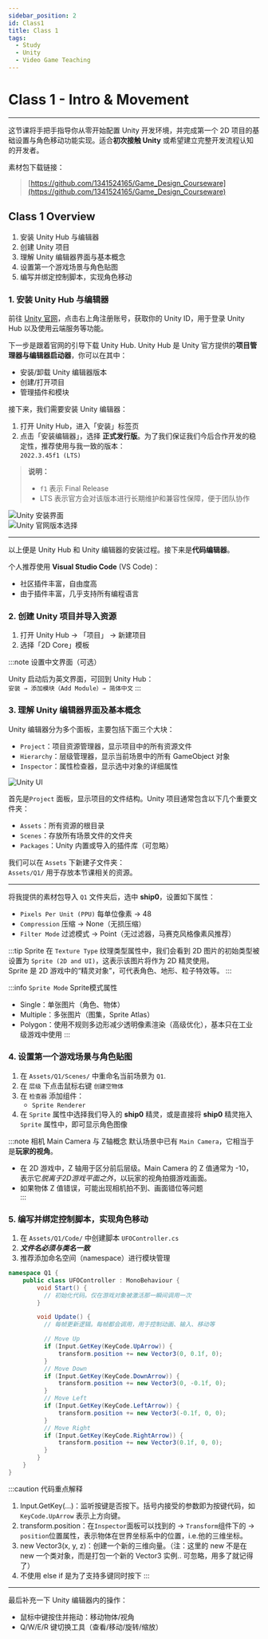 ```yaml
---
sidebar_position: 2
id: Class1
title: Class 1
tags:
  - Study
  - Unity
  - Video Game Teaching
---
```


# Class 1 - Intro & Movement

<!-- <video width="960" height="540" controls>
  <source src="https://pub-25034b877a7f48ba91623467da545f22.r2.dev/01_Intro%26Movement.mp4" />
</video> -->


---

这节课将手把手指导你从零开始配置 Unity 开发环境，并完成第一个 2D 项目的基础设置与角色移动功能实现。适合**初次接触 Unity** 或希望建立完整开发流程认知的开发者。

素材包下载链接：
> [https://github.com/1341524165/Game_Design_Courseware](https://github.com/1341524165/Game_Design_Courseware)

## Class 1 Overview

1. 安装 Unity Hub 与编辑器  
2. 创建 Unity 项目  
3. 理解 Unity 编辑器界面与基本概念  
4. 设置第一个游戏场景与角色贴图  
5. 编写并绑定控制脚本，实现角色移动  

### 1. 安装 Unity Hub 与编辑器  

前往 [Unity 官网](https://unity.com/)，点击右上角注册账号，获取你的 Unity ID，用于登录 Unity Hub 以及使用云端服务等功能。

下一步是跟着官网的引导下载 Unity Hub. Unity Hub 是 Unity 官方提供的**项目管理器与编辑器启动器**，你可以在其中：  
- 安装/卸载 Unity 编辑器版本  
- 创建/打开项目  
- 管理插件和模块  

接下来，我们需要安装 Unity 编辑器：  
1. 打开 Unity Hub，进入「安装」标签页  
2. 点击「安装编辑器」，选择 **正式发行版**。为了我们保证我们今后合作开发的稳定性，推荐使用与我一致的版本：  
   `2022.3.45f1 (LTS)`

> **说明：**  
> - `f1` 表示 Final Release  
> - LTS 表示官方会对该版本进行长期维护和兼容性保障，便于团队协作

![Unity 安装界面](https://jcqn.oss-cn-beijing.aliyuncs.com/game_design_courseware/01_image/unity_install_1.png)  
![Unity 官网版本选择](https://jcqn.oss-cn-beijing.aliyuncs.com/game_design_courseware/01_image/unity_install_2.png)

---

以上便是 Unity Hub 和 Unity 编辑器的安装过程。接下来是**代码编辑器**。

个人推荐使用 **Visual Studio Code** (VS Code)：  
- 社区插件丰富，自由度高  
- 由于插件丰富，几乎支持所有编程语言

### 2. 创建 Unity 项目并导入资源

1. 打开 Unity Hub → 「项目」 → 新建项目  
2. 选择「2D Core」模板

:::note 设置中文界面（可选）

Unity 启动后为英文界面，可回到 Unity Hub：  
`安装 → 添加模块（Add Module）→ 简体中文`
:::

### 3. 理解 Unity 编辑器界面及基本概念

Unity 编辑器分为多个面板，主要包括下面三个大块：
- `Project`：项目资源管理器，显示项目中的所有资源文件
- `Hierarchy`：层级管理器，显示当前场景中的所有 GameObject 对象
- `Inspector`：属性检查器，显示选中对象的详细属性

![Unity UI](https://jcqn.oss-cn-beijing.aliyuncs.com/game_design_courseware/01_image/UI_intro.png)

首先是`Project` 面板，显示项目的文件结构。Unity 项目通常包含以下几个重要文件夹：
- `Assets`：所有资源的根目录  
- `Scenes`：存放所有场景文件的文件夹  
- `Packages`：Unity 内置或导入的插件库（可忽略）  

我们可以在 `Assets` 下新建子文件夹：  
`Assets/Q1/` 用于存放本节课相关的资源。

---

将我提供的素材包导入 `Q1` 文件夹后，选中 **ship0**，设置如下属性：  
- `Pixels Per Unit (PPU)` 每单位像素 → 48  
- `Compression` 压缩 → None（无损压缩）  
- `Filter Mode` 过滤模式 → Point（无过滤器，马赛克风格像素风推荐）  

:::tip Sprite
在 `Texture Type` 纹理类型属性中，我们会看到 2D 图片的初始类型被设置为 `Sprite (2D and UI)`，这表示该图片将作为 2D 精灵使用。  
Sprite 是 2D 游戏中的“精灵对象”，可代表角色、地形、粒子特效等。
:::

:::info `Sprite Mode` Sprite模式属性
- Single：单张图片（角色、物体）
- Multiple：多张图片（图集，Sprite Atlas）
- Polygon：使用不规则多边形减少透明像素渲染（高级优化），基本只在工业级游戏中使用
:::


### 4. 设置第一个游戏场景与角色贴图  

1. 在 `Assets/Q1/Scenes/` 中重命名当前场景为 `Q1`.
2. 在 `层级` 下点击鼠标右键 `创建空物体`
3. 在 `检查器` 添加组件：  
   - `Sprite Renderer`  
4. 在 `Sprite` 属性中选择我们导入的 **ship0** 精灵，或是直接将 **ship0** 精灵拖入 `Sprite` 属性中，即可显示角色图像

:::note 相机 Main Camera 与 Z轴概念
默认场景中已有 `Main Camera`，它相当于是**玩家的视角**。
- 在 2D 游戏中，Z 轴用于区分前后层级。Main Camera 的 Z 值通常为 -10，表示它*脱离于2D游戏平面之外*，以玩家的视角拍摄游戏画面。
- 如果物体 Z 值错误，可能出现相机拍不到、画面错位等问题  
:::


### 5. 编写并绑定控制脚本，实现角色移动  

1. 在 `Assets/Q1/Code/` 中创建脚本 `UFOController.cs`  
2. ***文件名必须与类名一致***  
3. 推荐添加命名空间（namespace）进行模块管理  

```csharp
namespace Q1 {
    public class UFOController : MonoBehaviour {
        void Start() {
          // 初始化代码。仅在游戏对象被激活那一瞬间调用一次
        }

        void Update() {
          // 每帧更新逻辑。每帧都会调用，用于控制动画、输入、移动等

          // Move Up
          if (Input.GetKey(KeyCode.UpArrow)) {
              transform.position += new Vector3(0, 0.1f, 0);
          }
          // Move Down
          if (Input.GetKey(KeyCode.DownArrow)) {
              transform.position += new Vector3(0, -0.1f, 0);
          }
          // Move Left
          if (Input.GetKey(KeyCode.LeftArrow)) {
              transform.position += new Vector3(-0.1f, 0, 0);
          }
          // Move Right
          if (Input.GetKey(KeyCode.RightArrow)) {
              transform.position += new Vector3(0.1f, 0, 0);
          }
        }
    }
}
```
:::caution 代码重点解释
1. Input.GetKey(...)：监听按键是否按下。括号内接受的参数即为按键代码，如 `KeyCode.UpArrow` 表示上方向键。
2. transform.position：在`Inspector`面板可以找到的 -> `Transform`组件下的 -> `position`位置属性，表示物体在世界坐标系中的位置，i.e.他的三维坐标。
3. new Vector3(x, y, z)：创建一个新的三维向量。（注：这里的 new 不是在 new 一个类对象，而是打包一个新的 Vector3 实例.. 可忽略，用多了就记得了）
4. 不使用 else if 是为了支持多键同时按下
:::

---

最后补充一下 Unity 编辑器内的操作：  
- 鼠标中键按住并拖动：移动物体/视角
- Q/W/E/R 键切换工具（查看/移动/旋转/缩放）

